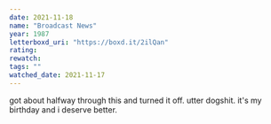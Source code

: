 ```yaml
---
date: 2021-11-18
name: "Broadcast News"
year: 1987
letterboxd_uri: "https://boxd.it/2ilQan"
rating: 
rewatch: 
tags: ""
watched_date: 2021-11-17
---
```


got about halfway through this and turned it off. utter dogshit. it's my birthday and i deserve better.
